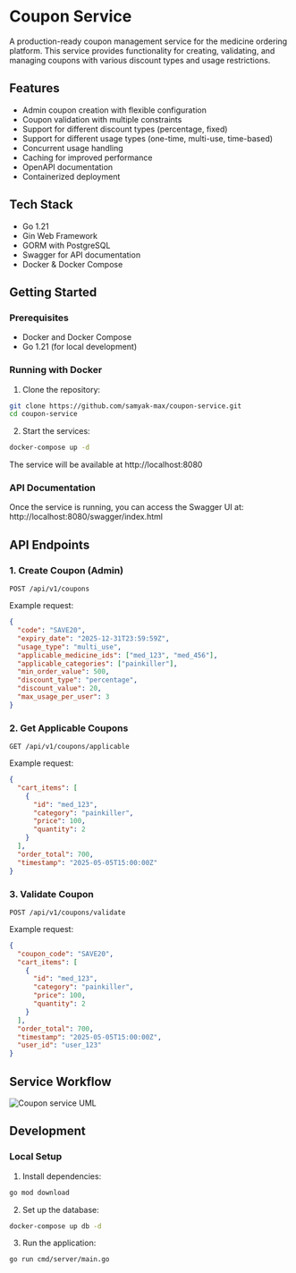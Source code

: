 # Coupon Service

A production-ready coupon management service for the medicine ordering platform. This service provides functionality for creating, validating, and managing coupons with various discount types and usage restrictions.

## Features

- Admin coupon creation with flexible configuration
- Coupon validation with multiple constraints
- Support for different discount types (percentage, fixed)
- Support for different usage types (one-time, multi-use, time-based)
- Concurrent usage handling
- Caching for improved performance
- OpenAPI documentation
- Containerized deployment

## Tech Stack

- Go 1.21
- Gin Web Framework
- GORM with PostgreSQL
- Swagger for API documentation
- Docker & Docker Compose

## Getting Started

### Prerequisites

- Docker and Docker Compose
- Go 1.21 (for local development)

### Running with Docker

1. Clone the repository:
```bash
git clone https://github.com/samyak-max/coupon-service.git
cd coupon-service
```

2. Start the services:
```bash
docker-compose up -d
```

The service will be available at http://localhost:8080

### API Documentation

Once the service is running, you can access the Swagger UI at:
http://localhost:8080/swagger/index.html

## API Endpoints

### 1. Create Coupon (Admin)

```http
POST /api/v1/coupons
```

Example request:
```json
{
  "code": "SAVE20",
  "expiry_date": "2025-12-31T23:59:59Z",
  "usage_type": "multi_use",
  "applicable_medicine_ids": ["med_123", "med_456"],
  "applicable_categories": ["painkiller"],
  "min_order_value": 500,
  "discount_type": "percentage",
  "discount_value": 20,
  "max_usage_per_user": 3
}
```

### 2. Get Applicable Coupons

```http
GET /api/v1/coupons/applicable
```

Example request:
```json
{
  "cart_items": [
    {
      "id": "med_123",
      "category": "painkiller",
      "price": 100,
      "quantity": 2
    }
  ],
  "order_total": 700,
  "timestamp": "2025-05-05T15:00:00Z"
}
```

### 3. Validate Coupon

```http
POST /api/v1/coupons/validate
```

Example request:
```json
{
  "coupon_code": "SAVE20",
  "cart_items": [
    {
      "id": "med_123",
      "category": "painkiller",
      "price": 100,
      "quantity": 2
    }
  ],
  "order_total": 700,
  "timestamp": "2025-05-05T15:00:00Z",
  "user_id": "user_123"
}
```

## Service Workflow
![Coupon service UML](https://github.com/user-attachments/assets/3b39f066-9317-4921-8713-75798f313a5c)

## Development

### Local Setup

1. Install dependencies:
```bash
go mod download
```

2. Set up the database:
```bash
docker-compose up db -d
```

3. Run the application:
```bash
go run cmd/server/main.go
```
